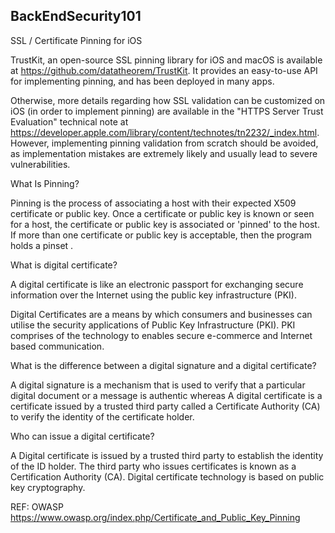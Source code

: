 ## BackEndSecurity101

SSL / Certificate Pinning for iOS

TrustKit, an open-source SSL pinning library for iOS and macOS is available at https://github.com/datatheorem/TrustKit. It provides an easy-to-use API for implementing pinning, and has been deployed in many apps.

Otherwise, more details regarding how SSL validation can be customized on iOS (in order to implement pinning) are available in the "HTTPS Server Trust Evaluation" technical note at https://developer.apple.com/library/content/technotes/tn2232/_index.html. However, implementing pinning validation from scratch should be avoided, as implementation mistakes are extremely likely and usually lead to severe vulnerabilities.



What Is Pinning?

Pinning is the process of associating a host with their expected X509 certificate or public key. Once a certificate or public key is known or seen for a host, the certificate or public key is associated or 'pinned' to the host. If more than one certificate or public key is acceptable, then the program holds a pinset .


What is digital certificate?

A digital certificate is like an electronic passport for exchanging secure information over the Internet using the public key infrastructure (PKI).

Digital Certificates are a means by which consumers and businesses can utilise the security applications of Public Key Infrastructure (PKI). PKI comprises of the technology to enables secure e-commerce and Internet based communication.


What is the difference between a digital signature and a digital certificate?

A digital signature is a mechanism that is used to verify that a particular digital document or a message is authentic whereas A digital certificate is a certificate issued by a trusted third party called a Certificate Authority (CA) to verify the identity of the certificate holder.


Who can issue a digital certificate?

A Digital certificate is issued by a trusted third party to establish the identity of the ID holder. The third party who issues certificates is known as a Certification Authority (CA). Digital certificate technology is based on public key cryptography.



REF:
OWASP
https://www.owasp.org/index.php/Certificate_and_Public_Key_Pinning

